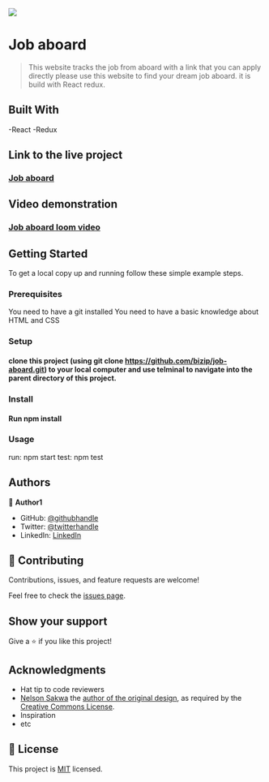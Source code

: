 ![](https://img.shields.io/badge/Microverse-blueviolet)

# Job aboard

> This website tracks the job from aboard with a link that you can apply directly please use this website to find your dream job aboard. it is build with React redux.

## Built With

-React
-Redux

## Link to the live project

### [Job aboard](https://quiet-crisp-13242e.netlify.app)

## Video demonstration

### [Job aboard loom video](https://www.loom.com/share/a59f31a006544eb28b5320c4e1946a5a)
## Getting Started

To get a local copy up and running follow these simple example steps.

### Prerequisites

You need to have a git installed
You need to have a basic knowledge about HTML and CSS

### Setup

#### clone this project (using git clone https://github.com/bizip/job-aboard.git) to your local computer and use telminal to navigate into the parent directory of this project.

### Install

#### Run npm install

### Usage

run: npm start
test: npm test

## Authors

👤 **Author1**

- GitHub: [@githubhandle](https://github.com/bizip)
- Twitter: [@twitterhandle](https://twitter.com/BizimunguPasca9)
- LinkedIn: [LinkedIn](www.linkedin.com/in/bizimungu)

## 🤝 Contributing

Contributions, issues, and feature requests are welcome!

Feel free to check the [issues page](../../issues/).

## Show your support

Give a ⭐️ if you like this project!

## Acknowledgments

- Hat tip to code reviewers
- [Nelson Sakwa](https://www.behance.net/sakwadesignstudio) the [author of the original design](https://www.behance.net/gallery/31579789/Ballhead-App-(Free-PSDs)), as required by the [Creative Commons License](https://creativecommons.org/licenses/).
- Inspiration
- etc

## 📝 License

This project is [MIT](./MIT.md) licensed.
